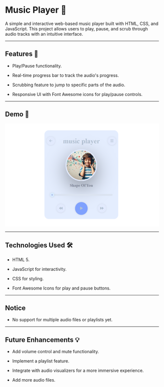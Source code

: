 # Music Player 🎵

A simple and interactive web-based music player built with HTML, CSS, and JavaScript. This project allows users to play, pause, and scrub through audio tracks with an intuitive interface.

--- 

## Features 🚀

- Play/Pause functionality.

- Real-time progress bar to track the audio's progress.

- Scrubbing feature to jump to specific parts of the audio.

- Responsive UI with Font Awesome icons for play/pause controls.

---

## Demo 📸

![music player](assets/musicPlayer.png)

---

## Technologies Used 🛠️

- HTML 5.

- JavaScript for interactivity.

- CSS for styling.

- Font Awesome Icons for play and pause buttons.

--- 

## Notice

- No support for multiple audio files or playlists yet.

---

##  Future Enhancements 💡

- Add volume control and mute functionality.

- Implement a playlist feature.

- Integrate with audio visualizers for a more immersive experience.

- Add more audio files.


